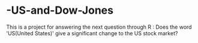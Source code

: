 # -US-and-Dow-Jones
This is a project for answering the next question through R : Does the word 'US(United States)' give a significant change to  the US stock market?
